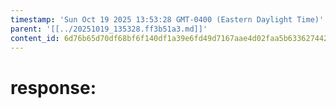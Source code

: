 ```yaml
---
timestamp: 'Sun Oct 19 2025 13:53:28 GMT-0400 (Eastern Daylight Time)'
parent: '[[../20251019_135328.ff3b51a3.md]]'
content_id: 6d76b65d70df68bf6f140df1a39e6fd49d7167aae4d02faa5b63362744266256
---
```


# response:
